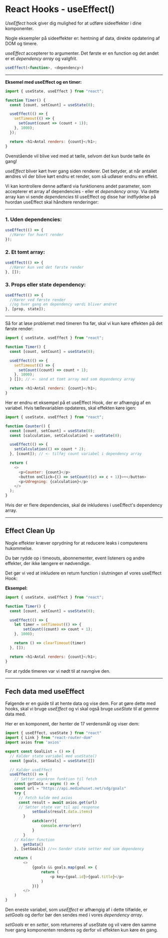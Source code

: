 # React Hooks - useEffect()

*UseEffect* hook giver dig mulighed for at udføre sideeffekter i dine komponenter.

Nogle eksempler på sideeffekter er: hentning af data, direkte opdatering af DOM og timere.

*useEffect* accepterer to argumenter. Det første er en function og det andet er et *dependency array* og valgfrit.

```js
useEffect(<function>, <dependency>)
```
___
**Eksemel med useEffect og en timer:**
```js
import { useState, useEffect } from "react";

function Timer() {
  const [count, setCount] = useState(0);

  useEffect(() => {
    setTimeout(() => {
      setCount(count => (count + 1));
    }, 1000);
  });

  return <h1>Antal renders: {count}</h1>;
}
```
Ovenstående vil blive ved med at tælle, selvom det kun burde tælle én gang!

*useEffect* bliver kørt hver gang siden renderer. Det betyder, at når antallet ændres vil der blive kørt endnu et render, som så udløser endnu en effekt. 

Vi kan kontrollere denne adfærd via funktionens andet parameter, som accepterer et array af dependencies - eller et *dependency array*. Via dette array kan vi sende  *dependencies* til useEffect og disse har indflydelse på hvordan useEffect skal håndtere renderinger:
___
### 1. Uden dependencies:
```js
useEffect(() => {
  //Kører for hvert render
});
```
### 2. Et tomt array:
```js
useEffect(() => {
  //Kører kun ved det første render
}, []);
```
### 3. Props eller state dependency:
```js
useEffect(() => {
  //Kører ved første render
  //og hver gang en dependency værdi bliver ændret
}, [prop, state]);
```
___
Så for at løse problemet med timeren fra før, skal vi kun køre effekten på det første render:
```js
import { useState, useEffect } from "react";

function Timer() {
  const [count, setCount] = useState(0);

  useEffect(() => {
    setTimeout(() => {
      setCount((count) => count + 1);
    }, 1000);
  } []); // <- send et tomt array med som dependency array

  return <h1>Antal renders: {count}</h1>;
}
```
Her er endnu et eksempel på et useEffect Hook, der er afhængig af en variabel. Hvis tællevariablen opdateres, skal effekten køre igen:
```js
import { useState, useEffect } from "react";

function Counter() {
  const [count, setCount] = useState(0);
  const [calculation, setCalculation] = useState(0);

  useEffect(() => {
    setCalculation(() => count * 2);
  }, [count]); // <- tilføj count variabel i dependency array

  return (
    <>
      <p>Counter: {count}</p>
      <button onClick={() => setCount((c) => c + 1)}>+</button>
      <p>Udregning: {calculation}</p>
    </>
  );
}
```
Hvis der er flere dependencies, skal de inkluderes i useEffect's dependency array.
___
## Effect Clean Up
Nogle effekter kræver oprydning for at reducere leaks i computerens hukommelse.

Du bør rydde op i timeouts, abonnementer, event listeners og andre effekter, der ikke længere er nødvendige.

Det gør vi ved at inkludere en return function i slutningen af vores useEffect Hook:

**Eksempel:**
```js
import { useState, useEffect } from "react";

function Timer() {
  const [count, setCount] = useState(0);

  useEffect(() => {
    let timer = setTimeout(() => {
	    setCount((count) => count + 1);
  	}, 1000);

	return () => clearTimeout(timer)
  }, []);

  return <h1>Antal renders: {count}</h1>;
}
```
For at rydde timeren var vi nødt til at navngive den.
___
## Fech data med useEffect
Følgende er en guide til at hente data og vise dem. For at gøre dette med hooks, skal vi bruge *useEffect* og vi skal også bruge *useState* til at gemme data med.

Her er en komponent, der henter de 17 verdensmål og viser dem:
```js
import { useEffect, useState } from "react"
import { Link } from "react-router-dom"
import axios from 'axios'

export const GoalList = () => {
  // Kalder state variabel med useState() 
  const [goals, setGoals] = useState([])

  // Kalder useEffect
  useEffect(() => {
    // Sætter asynkron funktion til fetch
    const getData = async () => {
    const url = "https://api.mediehuset.net/sdg/goals"
    try {
      // Fetch kalde med axios
      const result = await axios.get(url)
      // Sætter state var til api response
			setGoals(result.data.items)
		}
			catch(err){
				console.error(err)
			}
		}
    // Kalder function
		getData()	
	}, [setGoals]) //<< Sender state setter med som dependency

	return (
		<>
			{goals && goals.map(goal => {
				return (
					<p key={goal.id}>{goal.title}</p>
				)
			})}
		</>
	)
}
```
Den eneste variabel, som *useEffect* er afhængig af i dette tilfælde, er *setGoals* og derfor bør den sendes med i vores *dependency array*. 

*setGoals* er en *setter*, som returneres af useState og vil være den samme hver gang komponenten renderes og derfor vil effekten kun køre én gang.